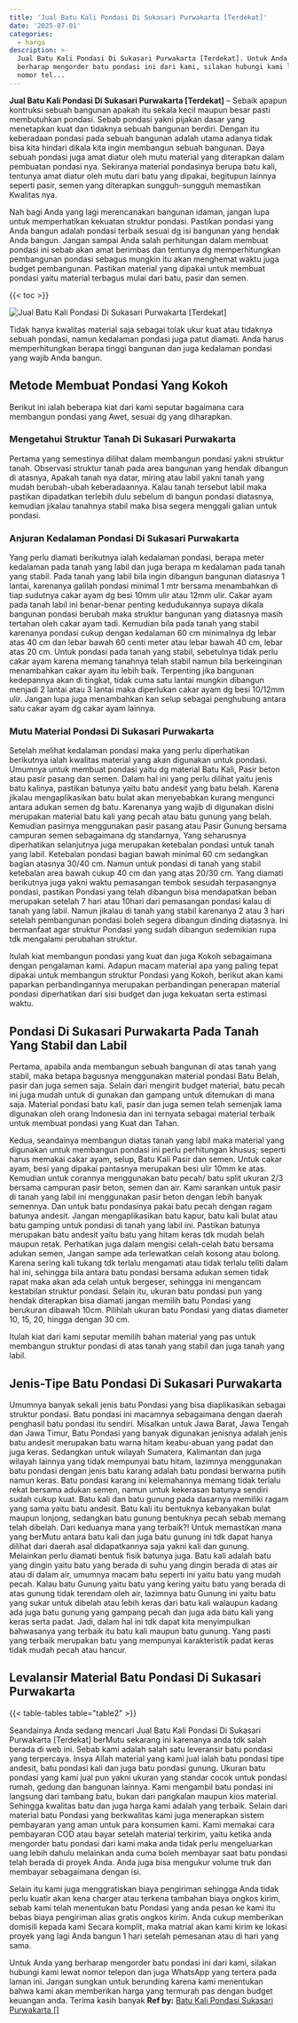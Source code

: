 ```yaml
---
title: 'Jual Batu Kali Pondasi Di Sukasari Purwakarta [Terdekat]'
date: '2025-07-01'
categories:
  - harga
description: >-
  Jual Batu Kali Pondasi Di Sukasari Purwakarta [Terdekat]. Untuk Anda yang
  berharap mengorder batu pondasi ini dari kami, silakan hubungi kami lewat
  nomor tel...
---
```


**Jual Batu Kali Pondasi Di Sukasari Purwakarta \[Terdekat\]** – Sebaik apapun kontruksi sebuah bangunan apakah itu sekala kecil maupun besar pasti membutuhkan pondasi. Sebab pondasi yakni pijakan dasar yang menetapkan kuat dan tidaknya sebuah bangunan berdiri. Dengan itu keberadaan pondasi pada sebuah bangunan adalah utama adanya tidak bisa kita hindari dikala kita ingin membangun sebuah bangunan. Daya sebuah pondasi juga amat diatur oleh mutu material yang diterapkan dalam pembuatan pondasi nya. Sekiranya material pondasinya berupa batu kali, tentunya amat diatur oleh mutu dari batu yang dipakai, begitupun lainnya seperti pasir, semen yang diterapkan sungguh-sungguh memastikan Kwalitas nya.

Nah bagi Anda yang lagi merencanakan bangunan idaman, jangan lupa untuk memperhatikan kekuatan struktur pondasi. Pastikan pondasi yang Anda bangun adalah pondasi terbaik sesuai dg isi bangunan yang hendak Anda bangun. Jangan sampai Anda salah perhitungan dalam membuat pondasi ini sebab akan amat berimbas dan tentunya dg memperhitungkan pembangunan pondasi sebagus mungkin itu akan menghemat waktu juga budget pembangunan. Pastikan material yang dipakai untuk membuat pondasi yaitu material terbagus mulai dari batu, pasir dan semen.

{{< toc >}}

![Jual Batu Kali Pondasi Di Sukasari Purwakarta [Terdekat]](/images/jual-batu-kali-09.png)

Tidak hanya kwalitas material saja sebagai tolak ukur kuat atau tidaknya sebuah pondasi, namun kedalaman pondasi juga patut diamati. Anda harus memperhitungkan berapa tinggi bangunan dan juga kedalaman pondasi yang wajib Anda bangun.

## Metode Membuat Pondasi Yang Kokoh

Berikut ini ialah beberapa kiat dari kami seputar bagaimana cara membangun pondasi yang Awet, sesuai dg yang diharapkan.

### Mengetahui Struktur Tanah Di Sukasari Purwakarta

Pertama yang semestinya dilihat dalam membangun pondasi yakni struktur tanah. Observasi struktur tanah pada area bangunan yang hendak dibangun di atasnya, Apakah tanah nya datar, miring atau labil yakni tanah yang mudah berubah-ubah keberadaannya. Kalau tanah tersebut labil maka pastikan dipadatkan terlebih dulu sebelum di bangun pondasi diatasnya, kemudian jikalau tanahnya stabil maka bisa segera menggali galian untuk pondasi.

### Anjuran Kedalaman Pondasi Di Sukasari Purwakarta

Yang perlu diamati berikutnya ialah kedalaman pondasi, berapa meter kedalaman pada tanah yang labil dan juga berapa m kedalaman pada tanah yang stabil. Pada tanah yang labil bila ingin dibangun bangunan diatasnya 1 lantai, karenanya galilah pondasi minimal 1 mtr bersama menambahkan di tiap sudutnya cakar ayam dg besi 10mm ulir atau 12mm ulir. Cakar ayam pada tanah labil ini benar-benar penting kedudukannya supaya dikala bangunan pondasi berubah maka struktur bangunan yang diatasnya masih tertahan oleh cakar ayam tadi. Kemudian bila pada tanah yang stabil karenanya pondasi cukup dengan kedalaman 60 cm minimalnya dg lebar atas 40 cm dan lebar bawah 60 centi meter atau lebar bawah 40 cm, lebar atas 20 cm. Untuk pondasi pada tanah yang stabil, sebetulnya tidak perlu cakar ayam karena memang tanahnya telah stabil namun bila berkeinginan menambahkan cakar ayam itu lebih baik. Terpenting jika bangunan kedepannya akan di tingkat, tidak cuma satu lantai mungkin dibangun menjadi 2 lantai atau 3 lantai maka diperlukan cakar ayam dg besi 10/12mm ulir. Jangan lupa juga menambahkan kan selup sebagai penghubung antara satu cakar ayam dg cakar ayam lainnya.

### Mutu Material Pondasi Di Sukasari Purwakarta

Setelah melihat kedalaman pondasi maka yang perlu diperhatikan berikutnya ialah kwalitas material yang akan digunakan untuk pondasi. Umumnya untuk membuat pondasi yaitu dg material Batu Kali, Pasir beton atau pasir pasang dan semen. Dalam hal ini yang perlu dilihat yaitu jenis batu kalinya, pastikan batunya yaitu batu andesit yang batu belah. Karena jikalau mengaplikasikan batu bulat akan menyebabkan kurang mengunci antara adukan semen dg batu. Karenanya yang wajib di digunakan disini merupakan material batu kali yang pecah atau batu gunung yang belah. Kemudian pasirnya menggunakan pasir pasang atau Pasir Gunung bersama campuran semen sebagaimana dg standarnya, Yang seharusnya diperhatikan selanjutnya juga merupakan ketebalan pondasi untuk tanah yang labil. Ketebalan pondasi bagian bawah minimal 60 cm sedangkan bagian atasnya 30/40 cm. Namun untuk pondasi di tanah yang stabil ketebalan area bawah cukup 40 cm dan yang atas 20/30 cm. Yang diamati berikutnya juga yakni waktu pemasangan tembok sesudah terpasangnya pondasi, pastikan Pondasi yang telah dibangun bisa mendapatkan beban merupakan setelah 7 hari atau 10hari dari pemasangan pondasi kalau di tanah yang labil. Namun jikalau di tanah yang stabil karenanya 2 atau 3 hari setelah pembangunan pondasi boleh segera dibangun dinding diatasnya. Ini bermanfaat agar struktur Pondasi yang sudah dibangun sedemikian rupa tdk mengalami perubahan struktur.

Itulah kiat membangun pondasi yang kuat dan juga Kokoh sebagaimana dengan pengalaman kami. Adapun macam material apa yang paling tepat dipakai untuk membangun struktur Pondasi yang Kokoh, berikut akan kami paparkan perbandingannya merupakan perbandingan penerapan material pondasi diperhatikan dari sisi budget dan juga kekuatan serta estimasi waktu.

## Pondasi Di Sukasari Purwakarta Pada Tanah Yang Stabil dan Labil

Pertama, apabila anda membangun sebuah bangunan di atas tanah yang stabil, maka betapa bagusnya menggunakan material pondasi Batu Belah, pasir dan juga semen saja. Selain dari mengirit budget material, batu pecah ini juga mudah untuk di gunakan dan gampang untuk ditemukan di mana saja. Material pondasi batu kali, pasir dan juga semen telah semenjak lama digunakan oleh orang Indonesia dan ini ternyata sebagai material terbaik untuk membuat pondasi yang Kuat dan Tahan.

Kedua, seandainya membangun diatas tanah yang labil maka material yang digunakan untuk membangun pondasi ini perlu perhitungan khusus; seperti harus memakai cakar ayam, selup, Batu Kali Pasir dan semen. Untuk cakar ayam, besi yang dipakai pantasnya merupakan besi ulir 10mm ke atas. Kemudian untuk corannya menggunakan batu pecah/ batu split ukuran 2/3 bersama campuran pasir beton, semen dan air. Kami sarankan untuk pasir di tanah yang labil ini menggunakan pasir beton dengan lebih banyak semennya. Dan untuk batu pondasinya pakai batu pecah dengan ragam batunya andesit. Jangan mengaplikasikan batu kapur, batu kali bulat atau batu gamping untuk pondasi di tanah yang labil ini. Pastikan batunya merupakan batu andesit yaitu batu yang hitam keras tdk mudah belah maupun retak. Perhatikan juga dalam mengisi celah-celah batu bersama adukan semen, Jangan sampe ada terlewatkan celah kosong atau bolong. Karena sering kali tukang tdk terlalu mengamati atau tidak terlalu teliti dalam hal ini, sehingga bila antara batu pondasi bersama adukan semen tidak rapat maka akan ada celah untuk bergeser, sehingga ini mengancam kestabilan struktur pondasi. Selain itu, ukuran batu pondasi pun yang hendak diterapkan bisa diamati jangan memilih batu Pondasi yang berukuran dibawah 10cm. Pilihlah ukuran batu Pondasi yang diatas diameter 10, 15, 20, hingga dengan 30 cm.

Itulah kiat dari kami seputar memilih bahan material yang pas untuk membangun struktur pondasi di atas tanah yang stabil dan juga tanah yang labil.

## Jenis-Tipe Batu Pondasi Di Sukasari Purwakarta

Umumnya banyak sekali jenis batu Pondasi yang bisa diaplikasikan sebagai struktur pondasi. Batu pondasi ini macamnya sebagaimana dengan daerah penghasil batu pondasi itu sendiri. Misalkan untuk Jawa Barat, Jawa Tengah dan Jawa Timur, Batu Pondasi yang banyak digunakan jenisnya adalah jenis batu andesit merupakan batu warna hitam keabu-abuan yang padat dan juga keras. Sedangkan untuk wilayah Sumatera, Kalimantan dan juga wilayah lainnya yang tidak mempunyai batu hitam, lazimnya menggunakan batu pondasi dengan jenis batu karang adalah batu pondasi berwarna putih namun keras. Batu pondasi karang ini kelemahannya memang tidak terlalu rekat bersama adukan semen, namun untuk kekerasan batunya sendiri sudah cukup kuat. Batu kali dan batu gunung pada dasarnya memiliki ragam yang sama yaitu batu andesit. Batu kali itu bentuknya kebanyakan bulat maupun lonjong, sedangkan batu gunung bentuknya pecah sebab memang telah dibelah. Dari keduanya mana yang terbaik?! Untuk memastikan mana yang berMutu antara batu kali dan juga batu gunung ini tdk dapat hanya dilihat dari daerah asal didapatkannya saja yakni kali dan gunung. Melainkan perlu diamati bentuk fisik batunya juga. Batu kali adalah batu yang dingin yaitu batu yang berada di suhu yang dingin berada di atas air atau di dalam air, umumnya macam batu seperti ini yaitu batu yang mudah pecah. Kalau batu Gunung yaitu batu yang kering yaitu batu yang berada di atas gunung tidak terendam oleh air, lazimnya batu Gunung ini yaitu batu yang sukar untuk dibelah atau lebih keras dari batu kali walaupun kadang ada juga batu gunung yang gampang pecah dan juga ada batu kali yang keras serta padat. Jadi, dalam hal ini tdk dapat kita menyimpulkan bahwasanya yang terbaik itu batu kali maupun batu gunung. Yang pasti yang terbaik merupakan batu yang mempunyai karakteristik padat keras tidak mudah pecah atau hancur.

## Levalansir Material Batu Pondasi Di Sukasari Purwakarta

{{< table-tables table="table2" >}}

Seandainya Anda sedang mencari Jual Batu Kali Pondasi Di Sukasari Purwakarta \[Terdekat\] berMutu sekarang ini karenanya anda tdk salah berada di web ini. Sebab kami adalah salah satu leveransir batu pondasi yang terpercaya. Insya Allah material yang kami jual ialah batu pondasi tipe andesit, batu pondasi kali dan juga batu pondasi gunung. Ukuran batu pondasi yang kami jual pun yakni ukuran yang standar cocok untuk pondasi rumah, gedung dan bangunan lainnya. Kami mengambil batu pondasi ini langsung dari tambang batu, bukan dari pangkalan maupun kios material. Sehingga kwalitas batu dan juga harga kami adalah yang terbaik. Selain dari material batu Pondasi yang berkwalitas kami juga menerapkan sistem pembayaran yang aman untuk para konsumen kami. Kami memakai cara pembayaran COD atau bayar setelah material terkirim, yaitu ketika anda mengorder batu pondasi dari kami maka anda tidak perlu mengeluarkan uang lebih dahulu melainkan anda cuma boleh membayar saat batu pondasi telah berada di proyek Anda. Anda juga bisa mengukur volume truk dan membayar sebagaimana dengan isi.

Selain itu kami juga menggratiskan biaya pengiriman sehingga Anda tidak perlu kuatir akan kena charger atau terkena tambahan biaya ongkos kirim, sebab kami telah menentukan batu Pondasi yang anda pesan ke kami itu bebas biaya pengiriman alias gratis ongkos kirim. Anda cukup memberikan domisili kepada kami Secara komplit, maka matrial akan kami kirim ke lokasi proyek yang lagi Anda bangun 1 hari setelah pemesanan atau di hari yang sama.

Untuk Anda yang berharap mengorder batu pondasi ini dari kami, silakan hubungi kami lewat nomor telepon dan juga WhatsApp yang tertera pada laman ini. Jangan sungkan untuk berunding karena kami menentukan bahwa kami akan memberikan harga yang termurah pas dengan budget keuangan anda. Terima kasih banyak
**Ref by:** [Batu Kali Pondasi Sukasari Purwakarta []](https://id.wikipedia.org/wiki/Batu)
